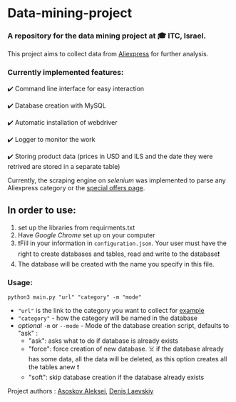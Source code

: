 # Data-mining-project
### A repository for the data mining project at :mortar_board: ITC, Israel. 
This project aims to collect data from [Aliexpress](https://aliexpress.com) for further analysis. 
### Currently implemented features:
:heavy_check_mark: Command line interface for easy interaction

:heavy_check_mark: Database creation with MySQL

:heavy_check_mark: Automatic installation of webdriver

:heavy_check_mark: Logger to monitor the work 

:heavy_check_mark: Storing product data (prices in USD and ILS and the date they were retrived are stored in a separate table)

Currently, the scraping engine on *selenium* was implemented to parse any Aliexpress category or the [special offers page](https://campaign.aliexpress.com/wow/gcp/new-user-channel/index).
## In order to use:
1. set up the libraries from requirments.txt
2. Have *Google Chrome* set up on your computer
3. :exclamation:Fill in your information in ```configuration.json```. Your user must have the right to create databases and tables, read and write to the database:exclamation:
4. The database will be created with the name you specify in this file.

### Usage:
```python3 main.py "url" "category" -m "mode"```
- ```"url"``` is the link to the category you want to collect for [example](https://www.aliexpress.com/category/70802/keyboards.html?trafficChannel=main&catName=keyboards&CatId=70802&ltype=wholesale&SortType=default&page=1&pvid=326-350021%2C351-350027&isrefine=y)
- ```"category"``` - how the category will be named in the database
- *optional* ```-m``` or ```--mode``` - Mode of the database creation script, defaults to "ask" :
  -  "ask": asks what to do if database is already exists
  - "force": force creation of new database. :skull_and_crossbones: if the database already has some data, all the data will be deleted, as this option creates all the tables anew :exclamation:
  - "soft": skip database creation if the database already exists

Project authors : [Asoskov Aleksei](https://www.linkedin.com/in/aleksei-asoskov-b3051b257/), [Denis Laevskiy](https://www.linkedin.com/in/denis-laevskiy-79b715221/)
